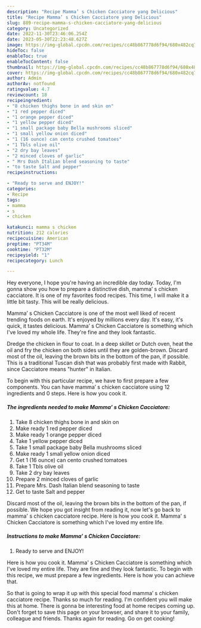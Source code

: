 ```yaml
---
description: "Recipe Mamma’ s Chicken Cacciatore yang Delicious"
title: "Recipe Mamma’ s Chicken Cacciatore yang Delicious"
slug: 889-recipe-mamma-s-chicken-cacciatore-yang-delicious
category: Uncategorized
date: 2022-11-30T23:46:06.254Z
date: 2023-05-30T22:23:48.627Z
image: https://img-global.cpcdn.com/recipes/cc48b867778d6f94/680x482cq70/mamma-s-chicken-cacciatore-recipe-main-photo.jpg
hideToc: false
enableToc: true
enableTocContent: false
thumbnail: https://img-global.cpcdn.com/recipes/cc48b867778d6f94/680x482cq70/mamma-s-chicken-cacciatore-recipe-main-photo.jpg
cover: https://img-global.cpcdn.com/recipes/cc48b867778d6f94/680x482cq70/mamma-s-chicken-cacciatore-recipe-main-photo.jpg
author: Admin
authorAv: notfound
ratingvalue: 4.7
reviewcount: 18
recipeingredient:
- "8 chicken thighs bone in and skin on"
- "1 red pepper diced"
- "1 orange pepper diced"
- "1 yellow pepper diced"
- "1 small package baby Bella mushrooms sliced"
- "1 small yellow onion diced"
- "1 (16 ounce) can cento crushed tomatoes"
- "1 Tbls olive oil"
- "2 dry bay leaves"
- "2 minced cloves of garlic"
- " Mrs Dash Italian blend seasoning to taste"
- "to taste Salt and pepper"
recipeinstructions:

- "Ready to serve and ENJOY!"
categories:
- Recipe
tags:
- mamma
- s
- chicken

katakunci: mamma s chicken 
nutrition: 212 calories
recipecuisine: American
preptime: "PT34M"
cooktime: "PT32M"
recipeyield: "1"
recipecategory: Lunch

---
```



Hey everyone, I hope you're having an incredible day today. Today, I'm gonna show you how to prepare a distinctive dish, mamma’ s chicken cacciatore. It is one of my favorites food recipes. This time, I will make it a little bit tasty. This will be really delicious.

Mamma’ s Chicken Cacciatore is one of the most well liked of recent trending foods on earth. It's enjoyed by millions every day. It's easy, it's quick, it tastes delicious. Mamma’ s Chicken Cacciatore is something which I've loved my whole life. They're fine and they look fantastic.

Dredge the chicken in flour to coat. In a deep skillet or Dutch oven, heat the oil and fry the chicken on both sides until they are golden-brown. Discard most of the oil, leaving the brown bits in the bottom of the pan, if possible. This is a traditional Tuscan dish that was probably first made with Rabbit, since Cacciatore means &#34;hunter&#34; in Italian.


To begin with this particular recipe, we have to first prepare a few components. You can have mamma’ s chicken cacciatore using 12 ingredients and 0 steps. Here is how you cook it.

<!--inarticleads1-->

##### The ingredients needed to make Mamma’ s Chicken Cacciatore:

1. Take 8 chicken thighs bone in and skin on
1. Make ready 1 red pepper diced
1. Make ready 1 orange pepper diced
1. Take 1 yellow pepper diced
1. Take 1 small package baby Bella mushrooms sliced
1. Make ready 1 small yellow onion diced
1. Get 1 (16 ounce) can cento crushed tomatoes
1. Take 1 Tbls olive oil
1. Take 2 dry bay leaves
1. Prepare 2 minced cloves of garlic
1. Prepare  Mrs. Dash Italian blend seasoning to taste
1. Get to taste Salt and pepper


Discard most of the oil, leaving the brown bits in the bottom of the pan, if possible. We hope you got insight from reading it, now let&#39;s go back to mamma&#39; s chicken cacciatore recipe. Here is how you cook it. Mamma&#39; s Chicken Cacciatore is something which I&#39;ve loved my entire life. 

<!--inarticleads2-->

##### Instructions to make Mamma’ s Chicken Cacciatore:


1. Ready to serve and ENJOY!

Here is how you cook it. Mamma&#39; s Chicken Cacciatore is something which I&#39;ve loved my entire life. They are fine and they look fantastic. To begin with this recipe, we must prepare a few ingredients. Here is how you can achieve that. 

So that is going to wrap it up with this special food mamma’ s chicken cacciatore recipe. Thanks so much for reading. I'm confident you will make this at home. There is gonna be interesting food at home recipes coming up. Don't forget to save this page on your browser, and share it to your family, colleague and friends. Thanks again for reading. Go on get cooking!
